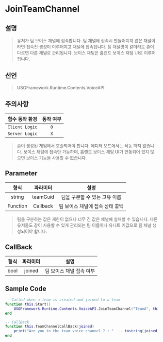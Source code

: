 # JoinTeamChannel

## 설명
> 유저가 팀 보이스 채널에 접속합니다.
> 팀 채널에 접속시 만들어지지 않은 채널이라면 접속전 생성이 이루어지고 채널에 접속됩니다.
> 팀 채널명이 같더라도 존이 다르면 다른 채널로 관리됩니다.
> 보이스 채팅은 홈랜드 보이스 채팅 UI로 이루어집니다.

## 선언
> USGFramework.Runtime.Contents.VoiceAPI

## 주의사항
|    **함수 동작 환경**    | **동작 여부** |
|:------------------:|:---------:|
| ```Client Logic``` |  ```O```  |
| ```Server Logic``` |  ```X```  |
> 존이 생성된 게임에서 호출되어야 합니다.
> 에디터 모드에서는 작동 하지 않습니다.
> 보이스 채팅에 접속만 가능하며, 홈랜드 보이스 채팅 UI가 연동되어 있지 않으면 보이스 기능을 사용할 수 없습니다.

## Parameter
|   **형식**    |   **파라미터**   |       **설명**       |
|:-----------:|:------------:|:------------------:|
|   string    |   teamGuid   | 팀을 구분할 수 있는 고유 이름  |
|  Function   |   Callback   | 팀 보이스 채널에 접속 상태 콜백 |
> 팀을 구분하는 값은 제한이 없으나 너무 긴 값은 체널에 실패할 수 있습니다.
> 다른 유저들도 같이 사용할 수 있게 관리되는 팀 이름이나 유니트 키값으로 팀 채널 생성되어야 합니다.
## CallBack
| **형식** | **파라미터** |     **설명**     |
|:------:|:--------:|:--------------:|
|  bool  |  joined  | 팀 보이스 채널 접속 여부 |

## Sample Code
```lua
-- Called when a team is created and joined to a team
function this.Start()
    USGFramework.Runtime.Contents.VoiceAPI.JoinTeamChannel("TeamA", this.TeamChannelCallBack)
end
```

```lua
-- CallBack
function this.TeamChannelCallBack(joined)
    print("Are you in the team voice channel ? : "  .. tostring(joined))
end
```
